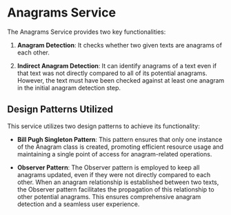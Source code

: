 # Anagrams Service

The Anagrams Service provides two key functionalities:

1. **Anagram Detection**: It checks whether two given texts are 
anagrams of each other.

2. **Indirect Anagram Detection**: It can identify anagrams of a 
text even if that text was not directly compared to all of its potential anagrams. However, the text must have been checked against at least one anagram in the initial anagram detection step.

## Design Patterns Utilized

This service utilizes two design patterns to achieve its 
functionality:

- **Bill Pugh Singleton Pattern**: This pattern ensures that only
one instance of the Anagram class is created, promoting efficient resource usage and maintaining a single point of access for anagram-related operations.

- **Observer Pattern**: The Observer pattern is employed to 
keep all anagrams updated, even if they were not directly 
compared to each other. When an anagram relationship is 
established between two texts, the Observer pattern facilitates
the propagation of this relationship to other potential anagrams. 
This ensures comprehensive anagram detection and a seamless user
experience.
